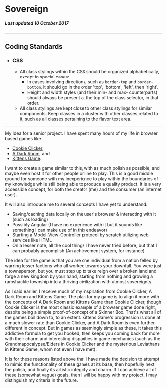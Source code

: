 # Sovereign
##### Last updated 10 October 2017
--- 
## Coding Standards
* ### CSS
    * All class stylings within the CSS should be organized alphabetically, except in special cases:
        * In cases involving directions, such as `border-top` and `border-bottom`, it should go in the order 'top', 'bottom', 'left', then 'right'.
        * Height and width styles (and their min- and max- counterparts) should always be present at the top of the class selector, in that order.
    * All class stylings are kept close to other class stylings for similar components. Keep classes in a cluster with other classes related to it, such as all classes pertaining to the flavor text area.
---
My idea for a senior project. I have spent many hours of my life in browser based games like 
* [Cookie Clicker](http://orteil.dashnet.org/cookieclicker/ "Cookie Clicker"), 
* [A Dark Room](http://adarkroom.doublespeakgames.com/ "A Dark Room"), and 
* [Kittens Game](http://bloodrizer.ru/games/kittens/ "Kittens Game").

I want to create a game similar to this, with as much polish as possible, and maybe even host it for other people online to play. This is a good middle ground for someone with my inexperience to play within the boundaries of my knowledge while still being able to produce a quality product. It is a very accessible concept, for both the creator (me) and the consumer (an internet user). 

It will also introduce me to several concepts I have yet to understand:
* Saving/caching data locally on the user's browser & interacting with it (such as loading)
* Possibly Angular (I have no experience with it but it sounds like something I can make use of in this endeavor)
* Starting a Model-View-Controller protocol by scratch utilizing web services like HTML
* On a lesser note, all the cool things I have never tried before, but that I can probably accomplish (An achievement system, for instance)

The idea for the game is that you are one individual from a nation felled by warring lesser factions who all worked towards your downfall. You were just a townsperson, but you must step up to take reign over a broken land and forge a new kingdom by your hand, starting from nothing and growing a ramshackle township into a thriving civilization with utmost sovereignty.

As I said earlier, I receive much of my inspiration from Cookie Clicker, A Dark Room and Kittens Game. The plan for my game is to align it more with the concepts of A Dark Room and Kittens Game than Cookie Clicker, though Cookie Clicker is the most classic example of a browser game done right, despite being a simple proof-of-concept of a Skinner Box. That's what all of the games boil down to, to an extent. Kittens Game's progression is done at a much slower rate than Cookie Clicker, and A Dark Room is even further different in concept. But in games as seemingly simple as these, it takes this addictive formula to get you hooked, then keeps you coming back for more with their charm and interesting disparities in game mechanics (such as the Grandmapocalypse/Elders in Cookie Clicker and the mysterious Leviathans in Kittens Game, whom not even I have met). 

It is for these reasons listed above that I have made the decision to attempt to mimic the functionality of these games at its base, then hopefully next the polish, and finally its artistic integrity and charm. If I can achieve all of these (somewhat vague) goals, then I will be happy with my project. I may distinguish my criteria in the future.